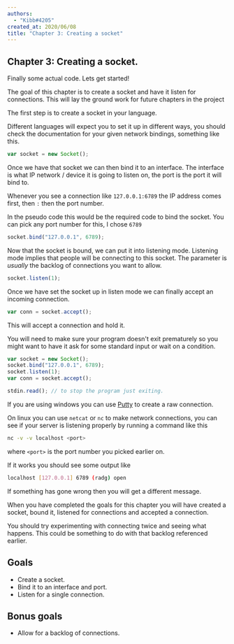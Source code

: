 ```yaml
---
authors:
  - "Kibb#4205"
created_at: 2020/06/08
title: "Chapter 3: Creating a socket"
---
```


## Chapter 3: Creating a socket.

Finally some actual code. Lets get started!

The goal of this chapter is to create a socket and have it listen for connections. This will lay the ground work for future
chapters in the project

The first step is to create a socket in your language.

Different languages will expect you to set it up in different ways, you should check the documentation for your given
network bindings, something like this.

```js
var socket = new Socket();
```

Once we have that socket we can then bind it to an interface.
The interface is what IP network / device it is going to listen on, the port is the port it will bind to.

Whenever you see a connection like `127.0.0.1:6789` the IP address comes first, then `:` then the port number.

In the pseudo code this would be the required code to bind the socket. You can pick any port number for this, I chose `6789`

```js
socket.bind("127.0.0.1", 6789);
```

Now that the socket is bound, we can put it into listening mode. Listening mode implies that people will be connecting
to this socket. The parameter is _usually_ the backlog of connections you want to allow.

```js
socket.listen(1);
```

Once we have set the socket up in listen mode we can finally accept an incoming connection.

```js
var conn = socket.accept();
```

This will accept a connection and hold it.

You will need to make sure your program doesn't exit prematurely so you might want to have it ask for some standard input or wait on a condition.

```js
var socket = new Socket();
socket.bind("127.0.0.1", 6789);
socket.listen(1);
var conn = socket.accept();

stdin.read(); // to stop the program just exiting.
```

If you are using windows you can use [Putty](https://www.ssh.com/ssh/putty/putty-manuals/0.68/Chapter3.html#using-rawprot) to create a raw connection.

On linux you can use `netcat` or `nc` to make network connections,
you can see if your server is listening properly by running a command like this

```sh
nc -v -v localhost <port>
```

where `<port>` is the port number you picked earlier on.

If it works you should see some output like

```sh
localhost [127.0.0.1] 6789 (radg) open
```

If something has gone wrong then you will get a different message.

When you have completed the goals for this chapter you will have created a socket, bound it, listened for connections and accepted a connection.

You should try experimenting with connecting twice and seeing what happens. This could be something to do with that backlog referenced earlier.

## Goals

- Create a socket.
- Bind it to an interface and port.
- Listen for a single connection.

## Bonus goals

- Allow for a backlog of connections.
